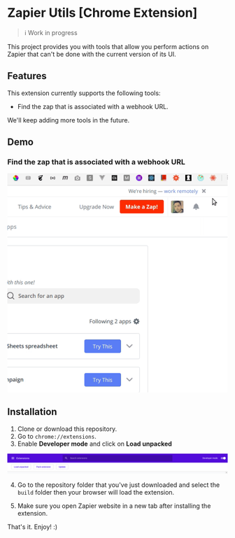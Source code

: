 # Zapier Utils [Chrome Extension]

> ℹ Work in progress

This project provides you with tools that allow you perform actions on Zapier that can't be done with the current version of its UI.

## Features

This extension currently supports the following tools:

- Find the zap that is associated with a webhook URL.

We'll keep adding more tools in the future.

## Demo

### Find the zap that is associated with a webhook URL

![](images/findZapByWebhookUrl.gif)

## Installation

1. Clone or download this repository.
2. Go to `chrome://extensions`.
3. Enable **Developer mode** and click on **Load unpacked**

![](images/extensions.png)

4. Go to the repository folder that you've just downloaded and select the `build` folder then your browser will load the extension.

5. Make sure you open Zapier website in a new tab after installing the extension.

That's it. Enjoy! :)
